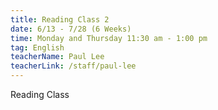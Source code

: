 ```yaml
---
title: Reading Class 2
date: 6/13 - 7/28 (6 Weeks)
time: Monday and Thursday 11:30 am - 1:00 pm
tag: English
teacherName: Paul Lee
teacherLink: /staff/paul-lee
---
```

Reading Class